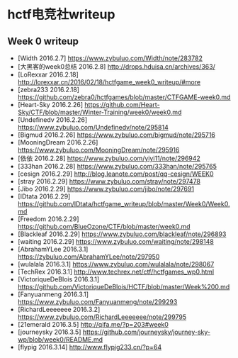 # hctf电竞社writeup
## Week 0 writeup
* [Width 2016.2.7] https://www.zybuluo.com/Width/note/283782
* [大黑客的week0总结 2016.2.8] http://drops.hduisa.cn/archives/363/
* [LoRexxar 2016.2.18] http://lorexxar.cn/2016/02/18/hctfgame_week0_writeup/#more
* [zebra233 2016.2.18] https://github.com/zebra0/hctfgames/blob/master/CTFGAME-week0.md
* [Heart-Sky 2016.2.26] https://github.com/Heart-Sky/CTF/blob/master/Winter-Training/week0/week0.md
* [Undefinedv 2016.2.26] https://www.zybuluo.com/Undefinedv/note/295814
* [Bigmud 2016.2.26] https://www.zybuluo.com/bigmud/note/295716
* [MooningDream 2016.2.26] https://www.zybuluo.com/MooningDream/note/295916
* [依依 2016.2.28] https://www.zybuluo.com/yiyi11/note/296942 
* [333han 2016.2.28] https://www.zybuluo.com/333han/note/295765
* [cesign 2016.2.29] http://blog.leanote.com/post/qq-cesign/WEEK0
* [stray 2016.2.29] https://www.zybuluo.com/stray/note/297478
* [Jibo 2016.2.29] https://www.zybuluo.com/jibo/note/297691 
* [IDtata 2016.2.29] https://github.com/IDtata/hctfgame_writeup/blob/master/Week0/Week0.md 
* [Freedom 2016.2.29] https://github.com/BlueOzone/CTF/blob/master/week0.md
* [Blackleaf 2016.2.29] https://www.zybuluo.com/blackleaf/note/296893
* [waiting 2016.2.29] https://www.zybuluo.com/waiting/note/298148
* [AbrahamYLee 2016.3.1] https://zybuluo.com/AbrahamYLee/note/297950
* [wulalala 2016.3.1] https://www.zybuluo.com/wulalala/note/298067
* [TechRex 2016.3.1] http://www.techrex.net/ctf/hctfgames_wp0.html
* [VictoriqueDeBlois 2016.3.1] https://github.com/VictoriqueDeBlois/HCTF/blob/master/Week%200.md
* [Fanyuanmeng 2016.3.1] https://www.zybuluo.com/Fanyuanmeng/note/299293
* [RichardLeeeeeee 2016.3.2] https://www.zybuluo.com/RichardLeeeeeee/note/299795
* [21emerald 2016.3.5] http://qifa.me/?p=203#week0
* [journeysky 2016.3.5] https://github.com/journeysky/journey-sky-wp/blob/week0/README.md
* [flypig 2016.3.14] http://www.flypig233.cn/?p=64
